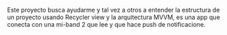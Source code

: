 Este proyecto busca ayudarme y tal vez a otros a entender la estructura de un proyecto usando Recycler view y la arquitectura
MVVM, es una app que conecta con una mi-band 2 que lee y que hace push de notificacione.
